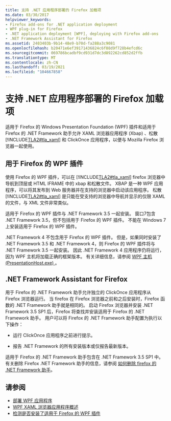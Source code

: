 ```yaml
---
title: 支持 .NET 应用程序部署的 Firefox 加载项
ms.date: 03/30/2017
helpviewer_keywords:
- Firefox add-ons for .NET application deployment
- WPF plug-in for Firefox
- .NET application deployment [WPF], deploying with Firefox add-ons
- .NET Framework Assistant for Firefox
ms.assetid: 2403403b-9b14-48e9-b70d-fa288a3c9081
ms.openlocfilehash: b20471e6ef39171436824c6f88d9f728b4efcd6c
ms.sourcegitcommit: 069786bcadbf9cd931d7dc3d892262cd852d2ffb
ms.translationtype: MT
ms.contentlocale: zh-CN
ms.lasthandoff: 03/19/2021
ms.locfileid: "104667858"
---
```

# <a name="firefox-add-ons-to-support-net-application-deployment"></a>支持 .NET 应用程序部署的 Firefox 加载项
适用于 Firefox 的 Windows Presentation Foundation (WPF) 插件和适用于 Firefox 的 .NET Framework 助手允许 XAML 浏览器应用程序 (Xbap) 、松散 [!INCLUDE[TLA2#tla_xaml](../../../includes/tla2sharptla-xaml-md.md)] 和 ClickOnce 应用程序，以便与 Mozilla Firefox 浏览器一起使用。  
  
## <a name="wpf-plug-in-for-firefox"></a>用于 Firefox 的 WPF 插件  
 使用 Firefox 的 WPF 插件，可以在 [!INCLUDE[TLA2#tla_xaml](../../../includes/tla2sharptla-xaml-md.md)] firefox 浏览器中导航到顶层或 HTML IFRAME 中的 xbap 和松散文件。 XBAP 是一种 WPF 应用程序，可以将其发布到 Web 服务器并在支持的浏览器中启动该应用程序。 松散 [!INCLUDE[TLA2#tla_xaml](../../../includes/tla2sharptla-xaml-md.md)] 是只能在受支持的浏览器中导航并显示的仅限 XAML 的文件，与 XML 文件非常类似。  
  
 适用于 Firefox 的 WPF 插件与 .NET Framework 3.5 一起安装。 窗口7包含 .NET Framework 3.5，但不包括用于 Firefox 的 WPF 插件。 不能在 Windows 7 上安装适用于 Firefox 的 WPF 插件。  
  
 .NET Framework 4 不包含用于 Firefox 的 WPF 插件。 但是，如果同时安装了 .NET Framework 3.5 和 .NET Framework 4，则 Firefox 的 WPF 插件将与 .NET Framework 3.5 一起安装。 因此 .NET Framework 4 应用程序仍将运行，因为 WPF 主机将加载正确的框架版本。 有关详细信息，请参阅 [WPF 主机 (PresentationHost.exe) ](wpf-host-presentationhost-exe.md)。  
  
## <a name="net-framework-assistant-for-firefox"></a>.NET Framework Assistant for Firefox  
 用于 Firefox 的 .NET Framework 助手允许独立的 ClickOnce 应用程序从 Firefox 浏览器运行。 当 firefox 在 Firefox 浏览器之前和之后安装时，Firefox 函数的 .NET Framework 助手就是相同的。 启动 Firefox 浏览器并安装 .NET Framework 3.5 SP1 后，Firefox 将查找并安装适用于 Firefox 的 .NET Framework 助手。 用户可以将 Firefox 的 .NET Framework 助手配置为执行以下操作：  
  
- 运行 ClickOnce 应用程序之前进行提示。  
  
- 报告 .NET Framework 的所有安装版本或仅报告最新版本。  
  
 适用于 Firefox 的 .NET Framework 助手包含在 .NET Framework 3.5 SP1 中。 有关删除 Firefox .NET Framework 助手的信息，请参阅 [如何删除 firefox 的 .NET Framework 助手](https://support.microsoft.com/help/963707/how-to-remove-the-net-framework-assistant-for-firefox)。  
  
## <a name="see-also"></a>请参阅

- [部署 WPF 应用程序](deploying-a-wpf-application-wpf.md)
- [WPF XAML 浏览器应用程序概述](wpf-xaml-browser-applications-overview.md)
- [检测是否安装了适用于 Firefox 的 WPF 插件](how-to-detect-whether-the-wpf-plug-in-for-firefox-is-installed.md)
